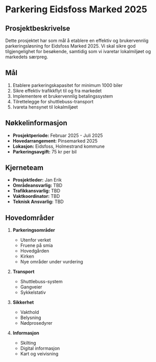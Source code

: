 # Parkering Eidsfoss Marked 2025

## Prosjektbeskrivelse
Dette prosjektet har som mål å etablere en effektiv og brukervennlig parkeringsløsning for Eidsfoss Marked 2025. Vi skal sikre god tilgjengelighet for besøkende, samtidig som vi ivaretar lokalmiljøet og markedets særpreg.

## Mål
1. Etablere parkeringskapasitet for minimum 1000 biler
2. Sikre effektiv trafikkflyt til og fra markedet
3. Implementere et brukervennlig betalingssystem
4. Tilrettelegge for shuttlebuss-transport
5. Ivareta hensynet til lokalmiljøet

## Nøkkelinformasjon
- **Prosjektperiode:** Februar 2025 - Juli 2025
- **Hovedarrangement:** Pinsemarked 2025
- **Lokasjon:** Eidsfoss, Holmestrand kommune
- **Parkeringsavgift:** 75 kr per bil

## Kjerneteam
- **Prosjektleder:** Jan Erik
- **Områdeansvarlig:** TBD
- **Trafikkansvarlig:** TBD
- **Vaktkoordinator:** TBD
- **Teknisk Ansvarlig:** TBD

## Hovedområder
1. **Parkeringsområder**
   - Utenfor verket
   - Fruene på smia
   - Hovedgården
   - Kirken
   - Nye områder under vurdering

2. **Transport**
   - Shuttlebuss-system
   - Gangveier
   - Sykkelstativ

3. **Sikkerhet**
   - Vakthold
   - Belysning
   - Nødprosedyrer

4. **Informasjon**
   - Skilting
   - Digital informasjon
   - Kart og veivisning
